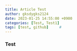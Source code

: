 ```yaml
---
title: Article Test
author: gksdygks2124
date: 2023-01-25 14:55:00 +0900
categories: [Test, Test1]
tags: [test, github]     #
---
```

### Test